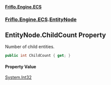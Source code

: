 #### [Friflo.Engine.ECS](index.md 'index')
### [Friflo.Engine.ECS](Friflo.Engine.ECS.md 'Friflo.Engine.ECS').[EntityNode](EntityNode.md 'Friflo.Engine.ECS.EntityNode')

## EntityNode.ChildCount Property

Number of child entities.

```csharp
public int ChildCount { get; }
```

#### Property Value
[System.Int32](https://docs.microsoft.com/en-us/dotnet/api/System.Int32 'System.Int32')